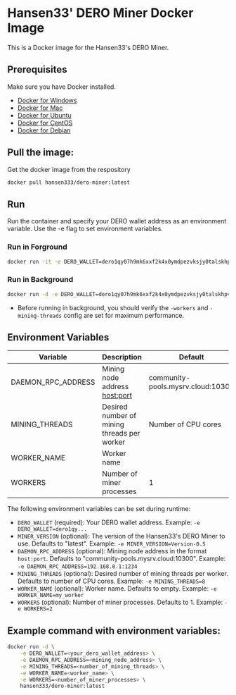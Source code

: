 # Hansen33' DERO Miner Docker Image

This is a Docker image for the Hansen33's DERO Miner.

## Prerequisites

Make sure you have Docker installed.

- [Docker for Windows](https://docs.docker.com/docker-for-windows/install/)
- [Docker for Mac](https://docs.docker.com/docker-for-mac/install/)
- [Docker for Ubuntu](https://docs.docker.com/engine/install/ubuntu/)
- [Docker for CentOS](https://docs.docker.com/engine/install/centos/)
- [Docker for Debian](https://docs.docker.com/engine/install/debian/)


## Pull the image:

Get the docker image from the respository

```bash
docker pull hansen333/dero-miner:latest
```

## Run

Run the container and specify your DERO wallet address as an environment variable. Use the -e flag to set environment variables.

### Run in Forground

```bash
docker run -it -e DERO_WALLET=dero1qy07h9mk6xxf2k4x0ymdpezvksjy0talskhpvqmat3xk3d9wczg5jqqvwl0sn hansen333/dero-miner:latest
```

### Run in Background

```bash
docker run -d -e DERO_WALLET=dero1qy07h9mk6xxf2k4x0ymdpezvksjy0talskhpvqmat3xk3d9wczg5jqqvwl0sn hansen333/dero-miner:latest
```

* Before running in background, you should verify the `-workers` and `-mining-threads` config are set for maximum performance.

## Environment Variables

| Variable            | Description                                                 | Default                                                                 |
| ------------------- | ----------------------------------------------------------- | ----------------------------------------------------------------------- |
| DAEMON_RPC_ADDRESS  | Mining node address <host:port>                             | community-pools.mysrv.cloud:10300                                       |
| MINING_THREADS      | Desired number of mining threads per worker                 | Number of CPU cores                                                     |
| WORKER_NAME         | Worker name                                                 |                                                                         |
| WORKERS             | Number of miner processes                                   | 1                                                                       |

The following environment variables can be set during runtime:

- `DERO_WALLET` (required): Your DERO wallet address. Example: `-e DERO_WALLET=dero1qy...`
- `MINER_VERSION` (optional): The version of the Hansen33's DERO Miner to use. Defaults to "latest". Example: `-e MINER_VERSION=Version-0.5`
- `DAEMON_RPC_ADDRESS` (optional): Mining node address in the format `host:port`. Defaults to "community-pools.mysrv.cloud:10300". Example: `-e DAEMON_RPC_ADDRESS=192.168.0.1:1234`
- `MINING_THREADS` (optional): Desired number of mining threads per worker. Defaults to number of CPU cores. Example: `-e MINING_THREADS=8`
- `WORKER_NAME` (optional): Worker name. Defaults to empty. Example: `-e WORKER_NAME=my_worker`
- `WORKERS` (optional): Number of miner processes. Defaults to 1. Example: `-e WORKERS=2`

## Example command with environment variables:

```bash
docker run -d \
    -e DERO_WALLET=<your_dero_wallet_address> \
    -e DAEMON_RPC_ADDRESS=<mining_node_address> \
    -e MINING_THREADS=<number_of_mining_threads> \
    -e WORKER_NAME=<worker_name> \
    -e WORKERS=<number_of_miner_processes> \
    hansen333/dero-miner:latest
```
